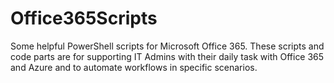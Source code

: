 # Office365Scripts
Some helpful PowerShell scripts for Microsoft Office 365.
These scripts and code parts are for supporting IT Admins with their daily task with Office 365 and Azure and to automate workflows in specific scenarios.
